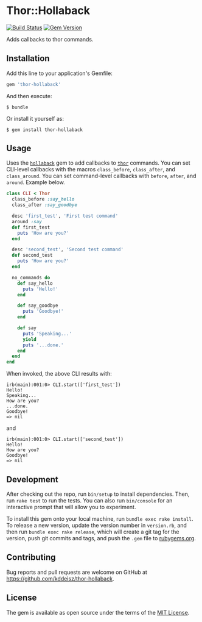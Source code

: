 # Thor::Hollaback

[![Build Status](https://github.com/kddeisz/thor-hollaback/workflows/Main/badge.svg)](https://github.com/kddeisz/thor-hollaback/actions)
[![Gem Version](https://img.shields.io/gem/v/thor-hollaback.svg)](https://rubygems.org/gems/thor-hollaback)

Adds callbacks to thor commands.

## Installation

Add this line to your application's Gemfile:

```ruby
gem 'thor-hollaback'
```

And then execute:

    $ bundle

Or install it yourself as:

    $ gem install thor-hollaback

## Usage

Uses the [`hollaback`](https://github.com/kddeisz/hollaback) gem to add callbacks to [`thor`](https://github.com/erikhuda/thor) commands. You can set CLI-level callbacks with the macros `class_before`, `class_after`, and `class_around`. You can set command-level callbacks with `before`, `after`, and `around`. Example below.

```ruby
class CLI < Thor
  class_before :say_hello
  class_after :say_goodbye

  desc 'first_test', 'First test command'
  around :say
  def first_test
    puts 'How are you?'
  end

  desc 'second_test', 'Second test command'
  def second_test
    puts 'How are you?'
  end

  no_commands do
    def say_hello
      puts 'Hello!'
    end

    def say_goodbye
      puts 'Goodbye!'
    end

    def say
      puts 'Speaking...'
      yield
      puts '...done.'
    end
  end
end
```

When invoked, the above CLI results with:

```
irb(main):001:0> CLI.start(['first_test'])
Hello!
Speaking...
How are you?
...done.
Goodbye!
=> nil
```

and

```
irb(main):001:0> CLI.start(['second_test'])
Hello!
How are you?
Goodbye!
=> nil
```

## Development

After checking out the repo, run `bin/setup` to install dependencies. Then, run `rake test` to run the tests. You can also run `bin/console` for an interactive prompt that will allow you to experiment.

To install this gem onto your local machine, run `bundle exec rake install`. To release a new version, update the version number in `version.rb`, and then run `bundle exec rake release`, which will create a git tag for the version, push git commits and tags, and push the `.gem` file to [rubygems.org](https://rubygems.org).

## Contributing

Bug reports and pull requests are welcome on GitHub at https://github.com/kddeisz/thor-hollaback.

## License

The gem is available as open source under the terms of the [MIT License](http://opensource.org/licenses/MIT).
